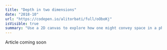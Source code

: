 ```yaml
---
title: "Depth in two dimensions"
date: "2018-10"
url: "https://codepen.io/alitorbati/full/oOboKj"
isVisible: true
summary: "Use a 2D canvas to explore how one might convey space in a physically flat environment."
---
```


Article coming soon
